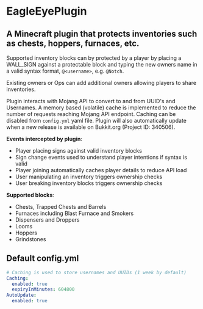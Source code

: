 # EagleEyePlugin
## A Minecraft plugin that protects inventories such as chests, hoppers, furnaces, etc.
Supported inventory blocks can by protected by a player by placing a WALL_SIGN against a protectable block and typing
the new owners name in a valid syntax format, `@<username>`,  e.g. `@Notch`.

Existing owners or Ops can add additional owners allowing players to share inventories.

Plugin interacts with Mojang API to convert to and from UUID's and Usernames. A memory based (volatile) cache is 
implemented to reduce the number of requests reaching Mojang API endpoint. Caching can be disabled from `config.yml`
yaml file. Plugin will also automatically update when a new release is available on Bukkit.org (Project ID: 340506). 

**Events intercepted by plugin**:
  - Player placing signs against valid inventory blocks
  - Sign change events used to understand player intentions if syntax is valid
  - Player joining automatically caches player details to reduce API load
  - User manipulating an inventory triggers ownership checks
  - User breaking inventory blocks triggers ownership checks
  
**Supported blocks**:
  - Chests, Trapped Chests and Barrels
  - Furnaces including Blast Furnace and Smokers
  - Dispensers and Droppers
  - Looms
  - Hoppers
  - Grindstones

## Default config.yml
```yaml
# Caching is used to store usernames and UUIDs (1 week by default)
Caching:
  enabled: true
  expiryInMinutes: 604800
AutoUpdate:
  enabled: true
```

